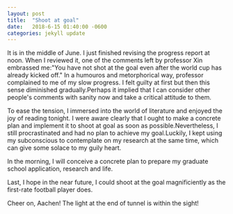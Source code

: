 ```yaml
---
layout: post
title:  "Shoot at goal"
date:   2018-6-15 01:40:00 -0600
categories: jekyll update
---
```

It is in the middle of June. I just finished revising the progress report at noon. When I reviewed it, one of the comments left by professor
Xin embrassed me:"You have not shot at the goal even after the world cup has already kicked off." In a humouros and metorphorical way, professor 
complained to me of my slow progress. I felt guilty at first but then this sense diminished gradually.Perhaps it implied that I can consider other people's comments with sanity now and take a critical attitude to them.

To ease the tension, I immersed into the world of literature and enjoyed the joy of reading tonight. I were aware clearly that I ought to make a concrete plan and 
implement it to shoot at goal as soon as possible.Nevertheless, I still procrastinated and had no plan to achieve my goal.Luckily, I kept using my subconscious to contemplate on my research at the same time, which can give some solace to my guily heart.

In the morning, I will conceive a concrete plan to prepare my graduate school application, research and life.

Last, I hope in the near future, I could shoot at the goal magnificiently as the first-rate football player does.

Cheer on, Aachen! The light at the end of tunnel is within the sight!
